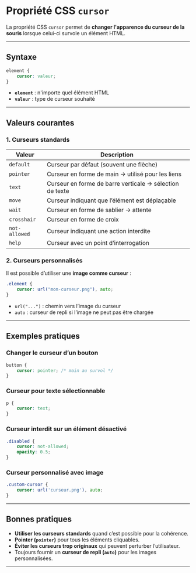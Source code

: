 # Propriété CSS `cursor`

La propriété CSS `cursor` permet de **changer l'apparence du curseur de la souris** lorsque celui-ci survole un élément HTML.

---

## Syntaxe

```css
element {
    cursor: valeur;
}
```

* **`element`** : n'importe quel élément HTML
* **`valeur`** : type de curseur souhaité

---

## Valeurs courantes

### 1. Curseurs standards

| Valeur        | Description                                              |
| ------------- | -------------------------------------------------------- |
| `default`     | Curseur par défaut (souvent une flèche)                  |
| `pointer`     | Curseur en forme de main → utilisé pour les liens        |
| `text`        | Curseur en forme de barre verticale → sélection de texte |
| `move`        | Curseur indiquant que l’élément est déplaçable           |
| `wait`        | Curseur en forme de sablier → attente                    |
| `crosshair`   | Curseur en forme de croix                                |
| `not-allowed` | Curseur indiquant une action interdite                   |
| `help`        | Curseur avec un point d’interrogation                    |

### 2. Curseurs personnalisés

Il est possible d’utiliser une **image comme curseur** :

```css
.element {
    cursor: url("mon-curseur.png"), auto;
}
```

* `url("...")` : chemin vers l’image du curseur
* `auto` : curseur de repli si l’image ne peut pas être chargée

---

## Exemples pratiques

### Changer le curseur d’un bouton

```css
button {
    cursor: pointer; /* main au survol */
}
```

### Curseur pour texte sélectionnable

```css
p {
    cursor: text;
}
```

### Curseur interdit sur un élément désactivé

```css
.disabled {
    cursor: not-allowed;
    opacity: 0.5;
}
```

### Curseur personnalisé avec image

```css
.custom-cursor {
    cursor: url('curseur.png'), auto;
}
```

---

## Bonnes pratiques

* **Utiliser les curseurs standards** quand c’est possible pour la cohérence.
* **Pointer (`pointer`)** pour tous les éléments cliquables.
* **Éviter les curseurs trop originaux** qui peuvent perturber l’utilisateur.
* Toujours fournir un **curseur de repli (`auto`)** pour les images personnalisées.

---
